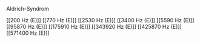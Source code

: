 

Aldrich-Syndrom

[[200 Hz (E)]]
[[770 Hz (E)]]
[[2530 Hz (E)]]
[[3400 Hz (E)]]
[[5590 Hz (E)]]
[[95870 Hz (E)]]
[[175910 Hz (E)]]
[[343920 Hz (E)]]
[[425870 Hz (E)]]
[[571400 Hz (E)]]